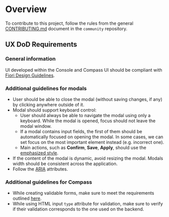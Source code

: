
# Overview

To contribute to this project, follow the rules from the general [CONTRIBUTING.md](https://github.com/kyma-project/community/blob/master/CONTRIBUTING.md) document in the `community` repository.

## UX DoD Requirements

### General information

UI developed within the Console and Compass UI should be compliant with [Fiori Design Guidelines](https://experience.sap.com/fiori-design-web/).

### Additional guidelines for modals

* User should be able to close the modal (without saving changes, if any) by clicking anywhere outside of it.
* Modal should support keyboard control:
    * User should always be able to navigate the modal using only a keyboard. While the modal is opened, focus should not leave the modal window.
    * If a modal contains input fields, the first of them should be automatically focused on opening the modal. In some cases, we can set focus on the most important element instead (e.g. incorrect one).
    * Main actions, such as **Confirm**,  **Save**, **Apply**, should use the [emphasized style](https://experience.sap.com/fiori-design-web/button).
* If the content of the modal is dynamic, avoid resizing the modal. Modals width should be consistent across the application.
* Follow the [ARIA](https://www.w3.org/WAI/standards-guidelines/aria/) attributes.

### Additional guidelines for Compass

* While creating validable forms, make sure to meet the requirements outlined [here](https://github.com/kyma-incubator/compass/blob/master/docs/compass/03-input-validation.md).
* While using HTML input `type` attribute for validation, make sure to verify if their validation corresponds to the one used on the backend.
